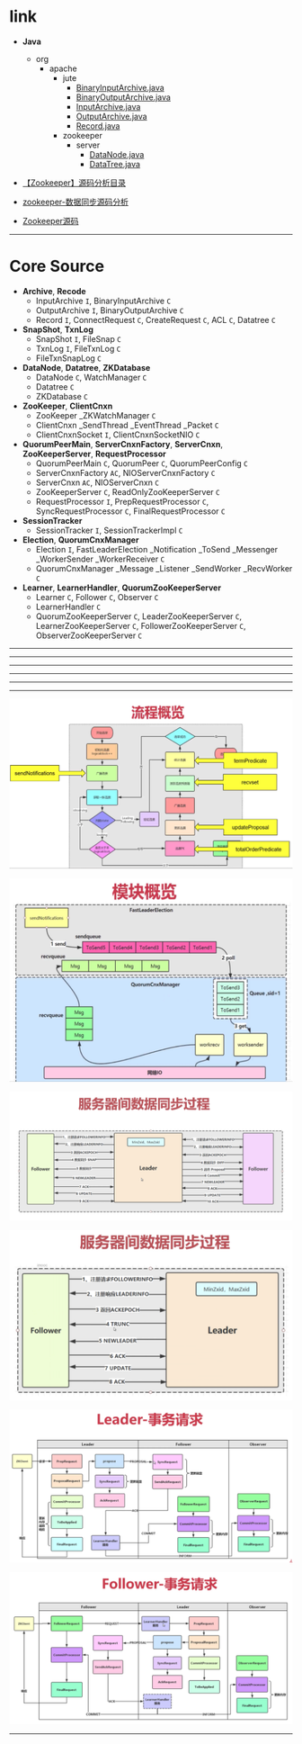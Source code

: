 
# link

- __Java__
  - org
    - apache
      - jute
        - [BinaryInputArchive.java](https://github.com/zozospider/note/blob/master/open-source/Java/org/apache/jute/BinaryInputArchive.java)
        - [BinaryOutputArchive.java](https://github.com/zozospider/note/blob/master/open-source/Java/org/apache/jute/BinaryOutputArchive.java)
        - [InputArchive.java](https://github.com/zozospider/note/blob/master/open-source/Java/org/apache/jute/InputArchive.java)
        - [OutputArchive.java](https://github.com/zozospider/note/blob/master/open-source/Java/org/apache/jute/OutputArchive.java)
        - [Record.java](https://github.com/zozospider/note/blob/master/open-source/Java/org/apache/jute/Record.java)
      - zookeeper
        - server
          - [DataNode.java](https://github.com/zozospider/note/blob/master/open-source/Java/org/apache/zookeeper/server/DataNode.java)
          - [DataTree.java](https://github.com/zozospider/note/blob/master/open-source/Java/org/apache/zookeeper/server/DataTree.java)


- [【Zookeeper】源码分析目录](https://www.cnblogs.com/leesf456/p/6518040.html)
- [zookeeper-数据同步源码分析](https://juejin.im/post/5cdd57966fb9a03212507c7b#heading-0)
- [Zookeeper源码](https://blog.reactor.top/categories/Zookeeper%E6%BA%90%E7%A0%81/)

---

# Core Source

* __Archive__, __Recode__
  * InputArchive `I`, BinaryInputArchive `C`
  * OutputArchive `I`, BinaryOutputArchive `C`
  * Record `I`, ConnectRequest `C`, CreateRequest `C`, ACL `C`, Datatree `C`
* __SnapShot__, __TxnLog__
  * SnapShot `I`, FileSnap `C`
  * TxnLog `I`, FileTxnLog `C`
  * FileTxnSnapLog `C`
* __DataNode__, __Datatree__, __ZKDatabase__
  * DataNode `C`, WatchManager `C`
  * Datatree `C`
  * ZKDatabase `C`
* __ZooKeeper__, __ClientCnxn__
  * ZooKeeper _ZKWatchManager `C`
  * ClientCnxn _SendThread _EventThread _Packet `C`
  * ClientCnxnSocket `I`, ClientCnxnSocketNIO `C`
* __QuorumPeerMain__, __ServerCnxnFactory__, __ServerCnxn__, __ZooKeeperServer__, __RequestProcessor__
  * QuorumPeerMain `C`, QuorumPeer `C`, QuorumPeerConfig `C`
  * ServerCnxnFactory `AC`, NIOServerCnxnFactory `C`
  * ServerCnxn `AC`, NIOServerCnxn `C`
  * ZooKeeperServer `C`, ReadOnlyZooKeeperServer `C`
  * RequestProcessor `I`, PrepRequestProcessor `C`, SyncRequestProcessor `C`, FinalRequestProcessor `C`
* __SessionTracker__
  * SessionTracker `I`, SessionTrackerImpl `C`
* __Election__, __QuorumCnxManager__
  * Election `I`, FastLeaderElection _Notification _ToSend _Messenger _WorkerSender _WorkerReceiver `C`
  * QuorumCnxManager _Message _Listener _SendWorker _RecvWorker `C`
* __Learner__, __LearnerHandler__, __QuorumZooKeeperServer__
  * Learner `C`, Follower `C`, Observer `C`
  * LearnerHandler `C`
  * QuorumZooKeeperServer `C`, LeaderZooKeeperServer `C`, LearnerZooKeeperServer `C`, FollowerZooKeeperServer `C`, ObserverZooKeeperServer `C`

---

---

---

---

---

---

![image](https://github.com/zozospider/note/blob/master/open-source/open-source-ZooKeeper/%E9%80%89%E4%B8%BE-1.png?raw=true)

![image](https://github.com/zozospider/note/blob/master/open-source/open-source-ZooKeeper/%E9%80%89%E4%B8%BE-2.png?raw=true)

![image](https://github.com/zozospider/note/blob/master/open-source/open-source-ZooKeeper/%E6%9C%8D%E5%8A%A1%E5%99%A8%E9%97%B4%E6%95%B0%E6%8D%AE%E5%90%8C%E6%AD%A5%E8%BF%87%E7%A8%8B-1.png?raw=true)

![image](https://github.com/zozospider/note/blob/master/open-source/open-source-ZooKeeper/%E6%9C%8D%E5%8A%A1%E5%99%A8%E9%97%B4%E6%95%B0%E6%8D%AE%E5%90%8C%E6%AD%A5%E8%BF%87%E7%A8%8B-2.png?raw=true)

![image](https://github.com/zozospider/note/blob/master/open-source/open-source-ZooKeeper/%E4%BA%8B%E5%8A%A1%E8%AF%B7%E6%B1%82-Leader.png?raw=true)

![image](https://github.com/zozospider/note/blob/master/open-source/open-source-ZooKeeper/%E4%BA%8B%E5%8A%A1%E8%AF%B7%E6%B1%82-Follower.png?raw=true)

---
